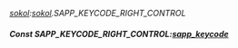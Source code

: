 _[sokol](../../modules/sokol/sokol-module.md):[sokol](../../modules/sokol/sokol-module.md).SAPP\_KEYCODE\_RIGHT\_CONTROL_
##### Const SAPP\_KEYCODE\_RIGHT\_CONTROL:[sapp_keycode](../../modules/sokol/sokol-sapp_keycode.md)
